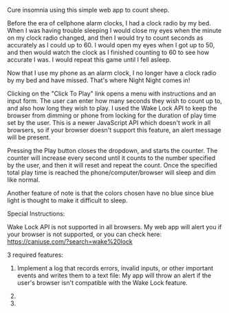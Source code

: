 Cure insomnia using this simple web app to count sheep. 

Before the era of cellphone alarm clocks, I had a clock radio by my bed.  When I was having trouble sleeping I would close my eyes when the minute on my clock radio changed, and then I would try to count seconds as accurately as I could up to 60.  I would open my eyes when I got up to 50, and then would watch the clock as I finished counting to 60 to see how accurate I was.  I would repeat this game until I fell asleep.

Now that I use my phone as an alarm clock, I no longer have a clock radio by my bed and have missed.  That's where Night Night comes in!

Clicking on the "Click To Play" link opens a menu with instructions and an input form.  The user can enter how many seconds they wish to count up to, and also how long they wish to play.  I used the Wake Lock API to keep the browser from dimming or phone from locking for the duration of play time set by the user.  This is a newer JavaScript API which doesn't work in all browsers, so if your browser doesn't support this feature, an alert message will be present. 

Pressing the Play button closes the dropdown, and starts the counter.  The counter will increase every second until it counts to the number specified by the user, and then it will reset and repeat the count.  Once the specified total play time is reached the phone/computer/browser will sleep and dim like normal.

Another feature of note is that the colors chosen have no blue since blue light is thought to make it difficult to sleep.

Special Instructions:

Wake Lock API is not supported in all browsers.  My web app will alert you if your browser is not supported, or you can check here: https://caniuse.com/?search=wake%20lock

3 required features:

1. Implement a log that records errors, invalid inputs, or other important events and writes them to a text file:  My app will throw an alert if the user's browser isn't compatible with the Wake Lock feature.

2.
3.

